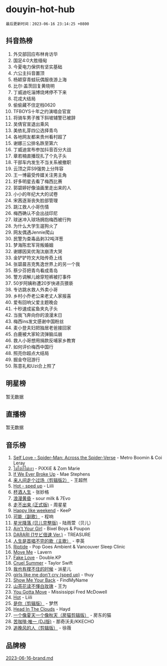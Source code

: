 # douyin-hot-hub

`最后更新时间：2023-06-16 23:14:25 +0800`

## 抖音热榜

1. 外交部回应布林肯访华
1. 国足4:0大胜缅甸
1. 今夏电力保供有坚实基础
1. 六公主抖音置顶
1. 杨颖穿青蛙玩偶服夜游上海
1. 比尔·盖茨回复黄晓明
1. 丁威迪吃淄博烧烤停不下来
1. 花戎大结局
1. 偷偷藏不住定档0620
1. TFBOYS十年之约演唱会官宣
1. 将骑车男子推下斜坡辅警已被辞
1. 吴倩官宣退出乘风
1. 美依礼芽四公选择青鸟
1. 各地网友都来贵州看村超了
1. 谢娜三公排名跌至第六
1. 丁威迪宣布参加抖音百分大战
1. 章若楠直播现扎了个丸子头
1. 干部车内发生不当关系被撤职
1. 云顶之弈S9强势上分阵容
1. 王一博最受传媒关注男主角
1. 好多明星去看了梅西比赛
1. 郭碧婷好像油画里走出来的人
1. 小小的年纪大大的试卷
1. 宋茜逐渐丧失脸部管理
1. 跳江救人小哥伤情
1. 梅西确认不会出战印尼
1. 球迷冲入球场拥抱梅西被行拘
1. 为什么大学生遛狗火了
1. 网友偶遇Jennie爬山
1. 民警为查毒品剥32吨洋葱
1. 梦海陈宏军背叛婚姻
1. 谢娜因吴优淘汰崩溃大哭
1. 金铲铲符文大陆传奇上线
1. 张碧晨吉克隽逸世界上的另一个我
1. 蔡少芬把青鸟看成青岛
1. 警方调解儿媳穿短裤被打事件
1. 50岁阿姨称遭20岁快递员猥亵
1. 专访跳水救人外卖小哥
1. 乡村小乔老公来老丈人家报喜
1. 爱有回响父爱主题晚会
1. 十秒速成鲨鱼夹丸子头
1. 当我飞奔向你的浪漫末日
1. 梅西ins发文感谢中国粉丝
1. 麦小登夫妇把独居老爸接回家
1. 白鹿被大家轮流弹脑瓜崩
1. 救人小哥想用捐款反哺家乡教育
1. 如何评价梅西中国行
1. 照亮你超点大结局
1. 掘金夺冠游行
1. 陈意礼和Uzi合上照了

## 明星榜

暂无数据

## 直播榜

暂无数据

## 音乐榜

1. [Self Love - Spider-Man: Across the Spider-Verse](https://sf6-cdn-tos.douyinstatic.com/obj/tos-cn-ve-2774/o8YzagIFYnO2FNIznDQzpeeLfrdCVAbYDDaLoS) - Metro Boomin & Coi Leray
1. [ไม่ได้ก็ไม่เอา](https://sf6-cdn-tos.douyinstatic.com/obj/tos-cn-ve-2774/556b0e6fe2e8492d8cf1223632e4cb4f) - PiXXiE & Zom Marie
1. [If We Ever Broke Up](https://sf6-cdn-tos.douyinstatic.com/obj/tos-cn-ve-2774/o8onj5HDk0ImtBmO0URBfeyCDXQJMYkQ1gb8Zy) - Mae Stephens
1. [来人间走个过场（剪辑版2）](https://sf6-cdn-tos.douyinstatic.com/obj/tos-cn-ve-2774/o0bZnpnCAYBDfwgiM4n8DkYqZQSaiRZW0e0tNz) - 王超然
1. [Hot - sped up](https://sf6-cdn-tos.douyinstatic.com/obj/tos-cn-ve-2774/oY5GA4tzoICWsYxWdyUKW0wulAyBzhWbfKtIUw) - Liili
1. [杯酒人生](https://sf6-cdn-tos.douyinstatic.com/obj/tos-cn-ve-2774/o4HTewsbZkDKsQBfBSnCtm8TY28ggCWQcScrYt) - 张妙格
1. [浪漫黄昏](https://sf6-cdn-tos.douyinstatic.com/obj/tos-cn-ve-2774/a2e4e0b8cf8b4cc0a6bfed7cd21bd5a0) - sour milk & 7Evo
1. [走不出来 (正式版)](https://sf6-cdn-tos.douyinstatic.com/obj/tos-cn-ve-2774/oMQBdAhLFkz0sbwyY6OTfCBANKoFCyMWbAInoJ) - 周星星
1. [Happy like weekend](https://sf6-cdn-tos.douyinstatic.com/obj/tos-cn-ve-2774/o0OfAnfYcF4hwK8mwGGQx597Wf1QAOb9KehnDk) - KeeP
1. [可能（副歌）](https://sf3-cdn-tos.douyinstatic.com/obj/tos-cn-ve-2774/cde1731888894259b333569393c2fb51) - 程响
1. [星光降落 (贝儿完整版)](https://sf6-cdn-tos.douyinstatic.com/obj/tos-cn-ve-2774/okwB9hAwyAtsFFkFBzAX1hOOfQuIoMNs0W2Mwr) - 陆雨萱（贝儿）
1. [Ain't Your Girl](https://sf6-cdn-tos.douyinstatic.com/obj/tos-cn-ve-2774/3c051e231f0e4668b9039529290acfad) - Bixel Boys & Poupon
1. [DARARI (1サビ倍速 Ver.)](https://sf3-cdn-tos.douyinstatic.com/obj/tos-cn-ve-2774/4176f3bb6e03443f8f26920dcf1676de) - TREASURE
1. [人生是首唱不完的歌（主歌）](https://sf3-cdn-tos.douyinstatic.com/obj/tos-cn-ve-2774/og5grIuCCA1ttACjZY2BAqmbxhUBIHf1N7Metz) - 李英
1. [Riptide](https://sf3-cdn-tos.douyinstatic.com/obj/tos-cn-ve-2774/osYp57W4R2GvPKweF15HAePC1vKmnejwgf2pAU) - Pop Goes Ambient & Vancouver Sleep Clinic
1. [Move Me](https://sf3-cdn-tos.douyinstatic.com/obj/tos-cn-ve-2774/0af55729f7824709a87fedbbbc0a303a) - Lavern
1. [Fake Love](https://sf3-cdn-tos.douyinstatic.com/obj/tos-cn-ve-2774/okBenbNtaDXEoOYrPgGA8CPxQezLFd8ebBTF8I) - Double.KP
1. [Cruel Summer](https://sf6-cdn-tos.douyinstatic.com/obj/tos-cn-ve-2774/b35ad770e6d4495abefaa493fa46b555) - Taylor Swift
1. [我也有撑不住的时候](https://sf3-cdn-tos.douyinstatic.com/obj/tos-cn-ve-2774/okmtBE1dkIBhwxeiBJeDgQnQtICZWIJUI2bjQr) - 派星儿
1. [girls like me don't cry (sped up)](https://sf6-cdn-tos.douyinstatic.com/obj/tos-cn-ve-2774/oYoALuZBJqhz3LCJO1isaTN7WNAfdXhywIUMSg) - thuy
1. [Show Me Your Back](https://sf6-cdn-tos.douyinstatic.com/obj/tos-cn-ve-2774/oggth97NwFCsBIksy1MBNKfjWsAtorNYAtOMzm) - FindMyName
1. [山茶花读不懂白玫瑰](https://sf3-cdn-tos.douyinstatic.com/obj/tos-cn-ve-2774/osfn8B7DktrRHEPJgPCfDbw7QDQEkwC16BxZg9) - 王为
1. [You Gotta Move](https://sf3-cdn-tos.douyinstatic.com/obj/tos-cn-ve-2774/a2b672af67514106b25cdfd6f1a8aad2) - Mississippi Fred McDowell
1. [Hot](https://sf6-cdn-tos.douyinstatic.com/obj/tos-cn-ve-2774/a63be641febf4335a8996c8a877dee1c) - Liili
1. [是你（剪辑版）](https://sf6-cdn-tos.douyinstatic.com/obj/tos-cn-ve-2774/46019dae783c4c969944217fe1cfafc4) - 梦然
1. [Head In The Clouds](https://sf6-cdn-tos.douyinstatic.com/obj/tos-cn-ve-2774/ocSfDBmOnoV52y4eF28Hg3zXxCbhGeDQDHAma5) - Hayd
1. [一个像夏天一个像秋天（房猫剪辑版）](https://sf6-cdn-tos.douyinstatic.com/obj/tos-cn-ve-2774/a5a649d88ef0437b918efc8be7005a59) - 房东的猫
1. [苦咖啡·唯一 (DJ版)](https://sf6-cdn-tos.douyinstatic.com/obj/tos-cn-ve-2774/oohZWXUzNXlh9bzpBgNUfJCQHGILwWgDBaejQt) - 那奇沃夫/KKECHO
1. [追晚风的人（剪辑版）](https://sf6-cdn-tos.douyinstatic.com/obj/tos-cn-ve-2774/560835060af84ac29cd5c12e2a98f7eb) - 徐薇

## 品牌榜

[2023-06-16-brand.md](2023-06-16-brand.md)
